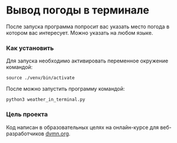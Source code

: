 # Вывод погоды в терминале

После запуска программа попросит вас указать место погода в котором вас интересует. Можно указать на любом языке.

### Как установить

Для запуска необходимо активировать переменное окружение командой: 

```
source ./venv/bin/activate
```

После можно запустить программу командой:

```
python3 weather_in_terminal.py
```

### Цель проекта

Код написан в образовательных целях на онлайн-курсе для веб-разработчиков [dvmn.org](https://dvmn.org/).